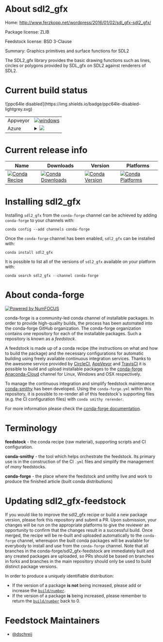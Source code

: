 About sdl2_gfx
==============

Home: http://www.ferzkopp.net/wordpress/2016/01/02/sdl_gfx-sdl2_gfx/

Package license: ZLIB

Feedstock license: BSD 3-Clause

Summary: Graphics primitives and surface functions for SDL2

The SDL2_gfx library provides the basic drawing functions such as lines,
circles or polygons provided by SDL_gfx on SDL2 against renderers of SDL2.


Current build status
====================


<table><tr>
    <td>Appveyor</td>
    <td>
      <a href="https://ci.appveyor.com/project/conda-forge/sdl2-gfx-feedstock/branch/master">
        <img alt="windows" src="https://img.shields.io/appveyor/ci/conda-forge/sdl2-gfx-feedstock/master.svg?label=Windows">
      </a>
    </td>
  </tr>
    
  <tr>
    <td>Azure</td>
    <td>
      <details>
        <summary>
          <a href="https://dev.azure.com/conda-forge/feedstock-builds/_build/latest?definitionId=5803&branchName=master">
            <img src="https://dev.azure.com/conda-forge/feedstock-builds/_apis/build/status/sdl2_gfx-feedstock?branchName=master">
          </a>
        </summary>
        <table>
          <thead><tr><th>Variant</th><th>Status</th></tr></thead>
          <tbody><tr>
              <td>linux</td>
              <td>
                <a href="https://dev.azure.com/conda-forge/feedstock-builds/_build/latest?definitionId=5803&branchName=master">
                  <img src="https://dev.azure.com/conda-forge/feedstock-builds/_apis/build/status/sdl2_gfx-feedstock?branchName=master&jobName=linux&configuration=linux_" alt="variant">
                </a>
              </td>
            </tr><tr>
              <td>osx</td>
              <td>
                <a href="https://dev.azure.com/conda-forge/feedstock-builds/_build/latest?definitionId=5803&branchName=master">
                  <img src="https://dev.azure.com/conda-forge/feedstock-builds/_apis/build/status/sdl2_gfx-feedstock?branchName=master&jobName=osx&configuration=osx_" alt="variant">
                </a>
              </td>
            </tr><tr>
              <td>win</td>
              <td>
                <a href="https://dev.azure.com/conda-forge/feedstock-builds/_build/latest?definitionId=5803&branchName=master">
                  <img src="https://dev.azure.com/conda-forge/feedstock-builds/_apis/build/status/sdl2_gfx-feedstock?branchName=master&jobName=win&configuration=win_" alt="variant">
                </a>
              </td>
            </tr>
          </tbody>
        </table>
      </details>
    </td>
  </tr>
![ppc64le disabled](https://img.shields.io/badge/ppc64le-disabled-lightgrey.svg)
</table>

Current release info
====================

| Name | Downloads | Version | Platforms |
| --- | --- | --- | --- |
| [![Conda Recipe](https://img.shields.io/badge/recipe-sdl2_gfx-green.svg)](https://anaconda.org/conda-forge/sdl2_gfx) | [![Conda Downloads](https://img.shields.io/conda/dn/conda-forge/sdl2_gfx.svg)](https://anaconda.org/conda-forge/sdl2_gfx) | [![Conda Version](https://img.shields.io/conda/vn/conda-forge/sdl2_gfx.svg)](https://anaconda.org/conda-forge/sdl2_gfx) | [![Conda Platforms](https://img.shields.io/conda/pn/conda-forge/sdl2_gfx.svg)](https://anaconda.org/conda-forge/sdl2_gfx) |

Installing sdl2_gfx
===================

Installing `sdl2_gfx` from the `conda-forge` channel can be achieved by adding `conda-forge` to your channels with:

```
conda config --add channels conda-forge
```

Once the `conda-forge` channel has been enabled, `sdl2_gfx` can be installed with:

```
conda install sdl2_gfx
```

It is possible to list all of the versions of `sdl2_gfx` available on your platform with:

```
conda search sdl2_gfx --channel conda-forge
```


About conda-forge
=================

[![Powered by NumFOCUS](https://img.shields.io/badge/powered%20by-NumFOCUS-orange.svg?style=flat&colorA=E1523D&colorB=007D8A)](http://numfocus.org)

conda-forge is a community-led conda channel of installable packages.
In order to provide high-quality builds, the process has been automated into the
conda-forge GitHub organization. The conda-forge organization contains one repository
for each of the installable packages. Such a repository is known as a *feedstock*.

A feedstock is made up of a conda recipe (the instructions on what and how to build
the package) and the necessary configurations for automatic building using freely
available continuous integration services. Thanks to the awesome service provided by
[CircleCI](https://circleci.com/), [AppVeyor](https://www.appveyor.com/)
and [TravisCI](https://travis-ci.org/) it is possible to build and upload installable
packages to the [conda-forge](https://anaconda.org/conda-forge)
[Anaconda-Cloud](https://anaconda.org/) channel for Linux, Windows and OSX respectively.

To manage the continuous integration and simplify feedstock maintenance
[conda-smithy](https://github.com/conda-forge/conda-smithy) has been developed.
Using the ``conda-forge.yml`` within this repository, it is possible to re-render all of
this feedstock's supporting files (e.g. the CI configuration files) with ``conda smithy rerender``.

For more information please check the [conda-forge documentation](https://conda-forge.org/docs/).

Terminology
===========

**feedstock** - the conda recipe (raw material), supporting scripts and CI configuration.

**conda-smithy** - the tool which helps orchestrate the feedstock.
                   Its primary use is in the construction of the CI ``.yml`` files
                   and simplify the management of *many* feedstocks.

**conda-forge** - the place where the feedstock and smithy live and work to
                  produce the finished article (built conda distributions)


Updating sdl2_gfx-feedstock
===========================

If you would like to improve the sdl2_gfx recipe or build a new
package version, please fork this repository and submit a PR. Upon submission,
your changes will be run on the appropriate platforms to give the reviewer an
opportunity to confirm that the changes result in a successful build. Once
merged, the recipe will be re-built and uploaded automatically to the
`conda-forge` channel, whereupon the built conda packages will be available for
everybody to install and use from the `conda-forge` channel.
Note that all branches in the conda-forge/sdl2_gfx-feedstock are
immediately built and any created packages are uploaded, so PRs should be based
on branches in forks and branches in the main repository should only be used to
build distinct package versions.

In order to produce a uniquely identifiable distribution:
 * If the version of a package **is not** being increased, please add or increase
   the [``build/number``](https://conda.io/docs/user-guide/tasks/build-packages/define-metadata.html#build-number-and-string).
 * If the version of a package **is** being increased, please remember to return
   the [``build/number``](https://conda.io/docs/user-guide/tasks/build-packages/define-metadata.html#build-number-and-string)
   back to 0.

Feedstock Maintainers
=====================

* [@dschreij](https://github.com/dschreij/)

